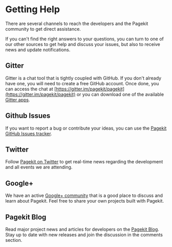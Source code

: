 # Getting Help
<p class="uk-article-lead">There are several channels to reach the developers and the Pagekit community to get direct assistance.</p>

If you can't find the right answers to your questions, you can turn to one of our other sources to get help and discuss your issues, but also to receive news and update notifications.

## Gitter
Gitter is a chat tool that is tightly coupled with GitHub. If you don't already have one, you will need to create a free GitHub account. Once done, you can access the chat at [https://gitter.im/pagekit/pagekit](https://gitter.im/pagekit/pagekit) or you can download one of the available [Gitter apps](https://gitter.im/apps).

## Github Issues
If you want to report a bug or contribute your ideas, you can use the [Pagekit GitHub Issues tracker](https://github.com/pagekit/pagekit/issues).

## Twitter
Follow [Pagekit on Twitter](https://twitter.com/pagekit) to get real-time news regarding the development and all events we are attending.

## Google+
We have an active [Google+ community](https://plus.google.com/communities/104125443335488004107) that is a good place to discuss and learn about Pagekit. Feel free to share your own projects built with Pagekit.

## Pagekit Blog
Read major project news and articles for developers on the [Pagekit Blog](http://pagekit.com/blog). Stay up to date with new releases and join the discussion in the comments section.
